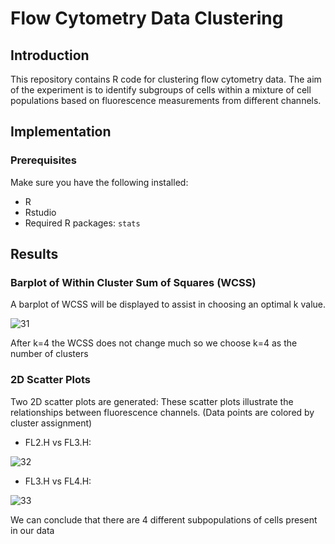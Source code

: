 # Flow Cytometry Data Clustering

## Introduction
This repository contains R code for clustering flow cytometry data. The aim of the experiment is to identify subgroups of cells within a mixture of cell populations based on fluorescence measurements from different channels.

## Implementation

### Prerequisites
Make sure you have the following installed:
- R
- Rstudio
- Required R packages: `stats`

## Results

### Barplot of Within Cluster Sum of Squares (WCSS)
A barplot of WCSS will be displayed to assist in choosing an optimal k value.

![31](https://github.com/rehmansohail/spider_detection_model/assets/83837284/0c1a2efe-f886-47b0-af08-7dbf78c54919)

After k=4 the WCSS does not change much so we choose k=4 as the number of clusters

### 2D Scatter Plots
Two 2D scatter plots are generated: 
These scatter plots illustrate the relationships between fluorescence channels. 
(Data points are colored by cluster assignment)

- FL2.H vs FL3.H:

![32](https://github.com/rehmansohail/spider_detection_model/assets/83837284/afd57fcd-9868-4cc2-b589-b7d80fb18893)

- FL3.H vs FL4.H:

![33](https://github.com/rehmansohail/spider_detection_model/assets/83837284/55e20c5d-6b45-4c60-8596-40356fb25f41)

We can conclude that there are 4 different subpopulations of cells present in our data